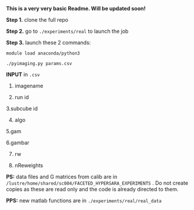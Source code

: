 **This is a very very basic Readme. Will be updated soon!**



**Step 1.** clone the full repo

**Step 2.** go to  `./experiments/real` to launch the job

**Step 3.**  launch these 2 commands:

`module load anaconda/python3`

`./pyimaging.py params.csv`

**INPUT** in `.csv`

1. imagename

2. run id

3.subcube id 

4. algo

5.gam 

6.gambar

7. rw

8. nReweights

**PS:** data files and G matrices from calib are in ` /lustre/home/shared/sc004/FACETED_HYPERSARA_EXPERIMENTS` . Do not create copies as these are read only and the code is already directed to them. 

**PPS:** new matlab functions are in `./experiments/real/real_data`

